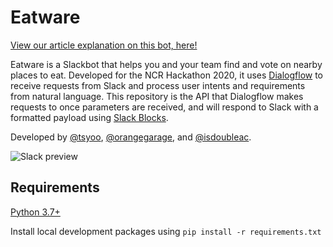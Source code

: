 # Eatware

[View our article explanation on this bot, here!](https://medium.com/@biggestcookie/eatware-creation-of-a-flexible-modular-bot-with-dialogflow-and-fastapi-a11b19fa8b25)

Eatware is a Slackbot that helps you and your team find and vote on nearby places to eat.
Developed for the NCR Hackathon 2020, it uses [Dialogflow](https://cloud.google.com/dialogflow) to receive requests from Slack and process user intents and requirements from natural language.
This repository is the API that Dialogflow makes requests to once parameters are received, and will respond to Slack with a formatted payload using [Slack Blocks](https://api.slack.com/block-kit).

Developed by [@tsyoo](https://github.com/tsyoohub), [@orangegarage](https://github.com/orangegarage), and [@isdoubleac](https://github.com/isdoubleac).

![Slack preview](https://i.imgur.com/sY8Y77t.png)

## Requirements

[Python 3.7+](https://www.python.org/downloads/)

Install local development packages using `pip install -r requirements.txt`
